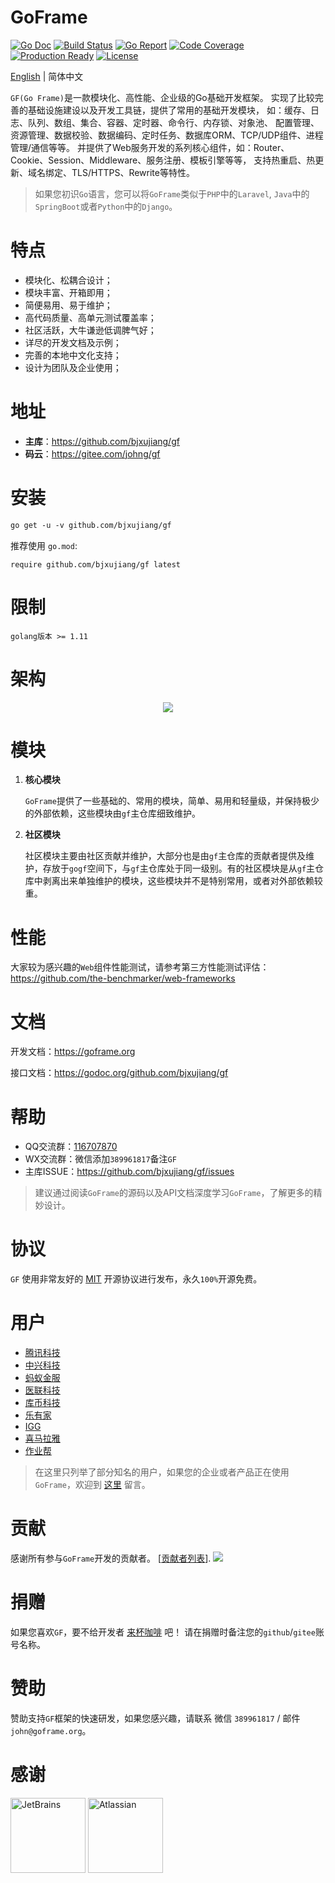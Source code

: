 # GoFrame
[![Go Doc](https://godoc.org/github.com/bjxujiang/gf?status.svg)](https://godoc.org/github.com/bjxujiang/gf) 
[![Build Status](https://travis-ci.org/gogf/gf.svg?branch=master)](https://travis-ci.org/gogf/gf) 
[![Go Report](https://goreportcard.com/badge/github.com/bjxujiang/gf?v=1)](https://goreportcard.com/report/github.com/bjxujiang/gf)
[![Code Coverage](https://codecov.io/gh/gogf/gf/branch/master/graph/badge.svg)](https://codecov.io/gh/gogf/gf/branch/master)
[![Production Ready](https://img.shields.io/badge/production-ready-blue.svg)](https://github.com/bjxujiang/gf)
[![License](https://img.shields.io/github/license/gogf/gf.svg?style=flat)](https://github.com/bjxujiang/gf)

[English](README.MD) | 简体中文

`GF(Go Frame)`是一款模块化、高性能、企业级的Go基础开发框架。
实现了比较完善的基础设施建设以及开发工具链，提供了常用的基础开发模块，
如：缓存、日志、队列、数组、集合、容器、定时器、命令行、内存锁、对象池、
配置管理、资源管理、数据校验、数据编码、定时任务、数据库ORM、TCP/UDP组件、进程管理/通信等等。
并提供了Web服务开发的系列核心组件，如：Router、Cookie、Session、Middleware、服务注册、模板引擎等等，
支持热重启、热更新、域名绑定、TLS/HTTPS、Rewrite等特性。

> 如果您初识`Go`语言，您可以将`GoFrame`类似于`PHP`中的`Laravel`, `Java`中的`SpringBoot`或者`Python`中的`Django`。

# 特点
* 模块化、松耦合设计；
* 模块丰富、开箱即用；
* 简便易用、易于维护；
* 高代码质量、高单元测试覆盖率；
* 社区活跃，大牛谦逊低调脾气好；
* 详尽的开发文档及示例；
* 完善的本地中文化支持；
* 设计为团队及企业使用；

# 地址
- **主库**：https://github.com/bjxujiang/gf 
- **码云**：https://gitee.com/johng/gf 

# 安装
```html
go get -u -v github.com/bjxujiang/gf
```
推荐使用 `go.mod`:
```
require github.com/bjxujiang/gf latest
```

# 限制
```shell
golang版本 >= 1.11
```



# 架构
<div align=center>
<img src="https://itician.org/download/attachments/1114119/arch.png"/>
</div>

# 模块

1. **核心模块**

    `GoFrame`提供了一些基础的、常用的模块，简单、易用和轻量级，并保持极少的外部依赖，这些模块由`gf`主仓库细致维护。

1. **社区模块**

    社区模块主要由社区贡献并维护，大部分也是由`gf`主仓库的贡献者提供及维护，存放于`gogf`空间下，与`gf`主仓库处于同一级别。有的社区模块是从`gf`主仓库中剥离出来单独维护的模块，这些模块并不是特别常用，或者对外部依赖较重。


# 性能
大家较为感兴趣的`Web`组件性能测试，请参考第三方性能测试评估：https://github.com/the-benchmarker/web-frameworks

# 文档

开发文档：https://goframe.org

接口文档：https://godoc.org/github.com/bjxujiang/gf

# 帮助
- QQ交流群：[116707870](//shang.qq.com/wpa/qunwpa?idkey=195f91eceeb5d7fa76009b7cd5a4641f70bf4897b7f5a520635eb26ff17adfe7)
- WX交流群：微信添加`389961817`备注`GF`
- 主库ISSUE：https://github.com/bjxujiang/gf/issues

> 建议通过阅读`GoFrame`的源码以及API文档深度学习`GoFrame`，了解更多的精妙设计。

# 协议

`GF` 使用非常友好的 [MIT](LICENSE) 开源协议进行发布，永久`100%`开源免费。

# 用户

- [腾讯科技](https://www.tencent.com/)
- [中兴科技](https://www.zte.com.cn/china/)
- [蚂蚁金服](https://www.antfin.com/)
- [医联科技](https://www.medlinker.com/)
- [库币科技](https://www.kucoin.io/)
- [乐有家](https://www.leyoujia.com/)
- [IGG](https://igg.com)
- [喜马拉雅](https://www.ximalaya.com)
- [作业帮](https://www.zybang.com/)

> 在这里只列举了部分知名的用户，如果您的企业或者产品正在使用`GoFrame`，欢迎到 [这里](https://itician.org/pages/viewpage.action?pageId=1114415) 留言。

# 贡献

感谢所有参与`GoFrame`开发的贡献者。 [[贡献者列表](https://github.com/bjxujiang/gf/graphs/contributors)].
<a href="https://github.com/bjxujiang/gf/graphs/contributors"><img src="https://opencollective.com/goframe/contributors.svg?width=890&button=false" /></a>


# 捐赠

如果您喜欢`GF`，要不给开发者 [来杯咖啡](https://itician.org/pages/viewpage.action?pageId=1115633) 吧！
请在捐赠时备注您的`github`/`gitee`账号名称。

# 赞助

赞助支持`GF`框架的快速研发，如果您感兴趣，请联系 微信 `389961817` / 邮件 `john@goframe.org`。

# 感谢
<a href="https://www.jetbrains.com/?from=GoFrame"><img src="https://itician.org/download/thumbnails/1114119/jetbrains.png?version=1&modificationDate=1608649325806&api=v2" height="120" alt="JetBrains"/></a>
<a href="https://www.atlassian.com/?from=GoFrame"><img src="https://itician.org/download/thumbnails/1114119/u%3D605052180%2C3099422872%26fm%3D11%26gp%3D0.jpg?version=1&modificationDate=1608649343601&api=v2" height="120" alt="Atlassian"/></a>
